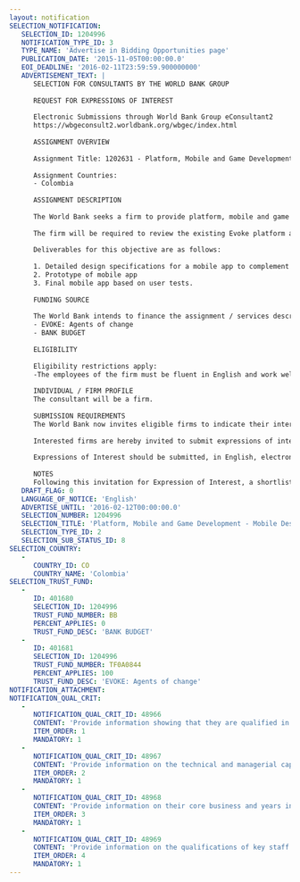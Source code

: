 ```yaml
---
layout: notification
SELECTION_NOTIFICATION: 
   SELECTION_ID: 1204996
   NOTIFICATION_TYPE_ID: 3
   TYPE_NAME: 'Advertise in Bidding Opportunities page'
   PUBLICATION_DATE: '2015-11-05T00:00:00.0'
   EOI_DEADLINE: '2016-02-11T23:59:59.900000000'
   ADVERTISEMENT_TEXT: |
      SELECTION FOR CONSULTANTS BY THE WORLD BANK GROUP
      
      REQUEST FOR EXPRESSIONS OF INTEREST
      
      Electronic Submissions through World Bank Group eConsultant2
      https://wbgeconsult2.worldbank.org/wbgec/index.html
      
      ASSIGNMENT OVERVIEW
      
      Assignment Title: 1202631 - Platform, Mobile and Game Development - Mobile Design - Competitive Firm Contract
      
      Assignment Countries:
      - Colombia
      
      ASSIGNMENT DESCRIPTION
      
      The World Bank seeks a firm to provide platform, mobile and game design and development support to the existing beta version of Evoke 2.0. The Evoke 2.0 platform will be an open source resource available to partner organizations around the world. Through this Project on Peace in Colombia, the World Bank seeks technology developers to prepare the Evoke platform for this open source phase and provide the framework to scale the project globally. The firm will be responsible for assisting the World Bank team to design and develop a mobile app to complement the on-line version of Evoke.
      
      The firm will be required to review the existing Evoke platform and game play to design a mobile version of Evoke to be designed as an app and played on Android platforms. The mobile version should both replicate those aspects of the Evoke platform that transfer to a mobile device as well as identify those areas that can not be replicated on a smaller screen. Moreover, the firm should identify those areas of design that can be only done with a mobile device that can not be done with a web platform for instance photos and geo-location. After the design phase, the firm will be expected to develop a prototype app to be tested with a number of participants in Colombia as part of the project. Finally, based on the feedback from the prototype the developer will be required to upgrade and adapt new features and learning from the prototype. 
      
      Deliverables for this objective are as follows:
      
      1. Detailed design specifications for a mobile app to complement the Evoke platform.
      2. Prototype of mobile app
      3. Final mobile app based on user tests.
      
      FUNDING SOURCE
      
      The World Bank intends to finance the assignment / services described below under the following trust fund(s):
      - EVOKE: Agents of change
      - BANK BUDGET
      
      ELIGIBILITY
      
      Eligibility restrictions apply:
      -The employees of the firm must be fluent in English and work well with culturally diverse teams.
      
      INDIVIDUAL / FIRM PROFILE
      The consultant will be a firm. 
      
      SUBMISSION REQUIREMENTS
      The World Bank now invites eligible firms to indicate their interest in providing the services. Interested firms must provide information indicating that they are qualified to perform the services (brochures, description of similar assignments, experience in similar conditions, availability of appropriate skills among staff, etc. for firms; CV and cover letter for individuals). Please note that the total size of all attachments should be less than 5MB. Consultants may associate to enhance their qualifications.
      
      Interested firms are hereby invited to submit expressions of interest.
      
      Expressions of Interest should be submitted, in English, electronically through World Bank Group eTendering (https://wbgeconsult2.worldbank.org/wbgec/index.html)
      
      NOTES
      Following this invitation for Expression of Interest, a shortlist of qualified firms will be formally invited to submit proposals. Shortlisting and selection will be subject to the availability of funding.
   DRAFT_FLAG: 0
   LANGUAGE_OF_NOTICE: 'English'
   ADVERTISE_UNTIL: '2016-02-12T00:00:00.0'
   SELECTION_NUMBER: 1204996
   SELECTION_TITLE: 'Platform, Mobile and Game Development - Mobile Design - Competitive Firm Contract'
   SELECTION_TYPE_ID: 2
   SELECTION_SUB_STATUS_ID: 8
SELECTION_COUNTRY: 
   - 
      COUNTRY_ID: CO
      COUNTRY_NAME: 'Colombia'
SELECTION_TRUST_FUND: 
   - 
      ID: 401680
      SELECTION_ID: 1204996
      TRUST_FUND_NUMBER: BB
      PERCENT_APPLIES: 0
      TRUST_FUND_DESC: 'BANK BUDGET'
   - 
      ID: 401681
      SELECTION_ID: 1204996
      TRUST_FUND_NUMBER: TF0A0844
      PERCENT_APPLIES: 100
      TRUST_FUND_DESC: 'EVOKE: Agents of change'
NOTIFICATION_ATTACHMENT: 
NOTIFICATION_QUAL_CRIT: 
   - 
      NOTIFICATION_QUAL_CRIT_ID: 48966
      CONTENT: 'Provide information showing that they are qualified in the field of the assignment.'
      ITEM_ORDER: 1
      MANDATORY: 1
   - 
      NOTIFICATION_QUAL_CRIT_ID: 48967
      CONTENT: 'Provide information on the technical and managerial capabilities of the firm.'
      ITEM_ORDER: 2
      MANDATORY: 1
   - 
      NOTIFICATION_QUAL_CRIT_ID: 48968
      CONTENT: 'Provide information on their core business and years in business.'
      ITEM_ORDER: 3
      MANDATORY: 1
   - 
      NOTIFICATION_QUAL_CRIT_ID: 48969
      CONTENT: 'Provide information on the qualifications of key staff.'
      ITEM_ORDER: 4
      MANDATORY: 1
---
```

